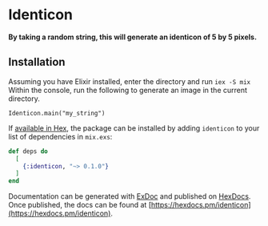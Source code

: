 # Identicon

**By taking a random string, this will generate an identicon of 5 by 5 pixels.**

## Installation

Assuming you have Elixir installed, enter the directory and run ```iex -S mix```
Within the console, run the following to generate an image in the current directory.
```
Identicon.main("my_string")
```

If [available in Hex](https://hex.pm/docs/publish), the package can be installed
by adding `identicon` to your list of dependencies in `mix.exs`:

```elixir
def deps do
  [
    {:identicon, "~> 0.1.0"}
  ]
end
```

Documentation can be generated with [ExDoc](https://github.com/elixir-lang/ex_doc)
and published on [HexDocs](https://hexdocs.pm). Once published, the docs can
be found at [https://hexdocs.pm/identicon](https://hexdocs.pm/identicon).

